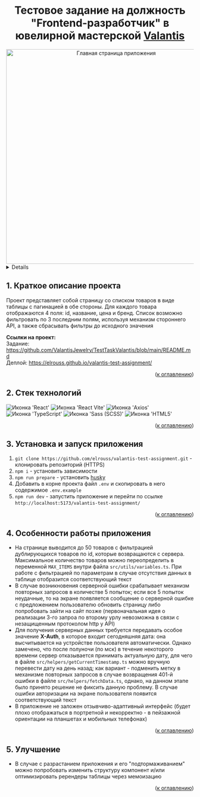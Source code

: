 <h1 align="center">Тестовое задание на должность "Frontend-разработчик" в ювелирной мастерской <a href="https://valantis.store/">Valantis</a></h1>

<div align="center">
  <a href="#">
    <img width="575" alt="Главная страница приложения" src="https://github.com/elrouss/valantis-test-assignment/assets/108838349/b60e118c-c801-4928-8bf2-68977357b4bc" />
  </a>
</div>

<a name="summary">
  <details>
    <summary>Оглавление</summary>
    <ol>
      <li><a href="#project-description">Краткое описание проекта</a></li>
      <li><a href="#technologies">Стек технологий</a></li>
      <li><a href="#installation">Установка и запуск приложения</a></li>
      <li><a href="#peculiarProperties">Особенности работы приложения</a></li>
      <li><a href="#enhancement">Улучшение</a></li>
    </ol>
  </details>
</a>

<a name="project-description"><h2>1. Краткое описание проекта</h2></a>
Проект представляет собой страницу со списком товаров в виде таблицы с пагинацией в обе стороны. Для каждого товара отображаются 4 поля: id, название, цена и бренд. Список возможно фильтровать по 3 последним полям, используя механизм стороннего API, а также сбрасывать фильтры до исходного значения

<b>Ссылки на проект:</b>
<br>
Задание: https://github.com/ValantisJewelry/TestTaskValantis/blob/main/README.md
<br>
Деплой: https://elrouss.github.io/valantis-test-assignment/
<br>

<div align="right">(<a href="#summary">к оглавлению</a>)</div>

<a name="technologies"><h2>2. Стек технологий</h2></a>
<span>
  <img src="https://img.shields.io/badge/React-20232A?style=for-the-badge&logo=react&logoColor=61DAFB" alt="Иконка 'React'">
  <img src="https://img.shields.io/badge/Vite-B73BFE?style=for-the-badge&logo=vite&logoColor=FFD62E" alt="Иконка 'React Vite'">
  <img src="https://img.shields.io/badge/axios-671ddf?&style=for-the-badge&logo=axios&logoColor=white" alt="Иконка 'Axios'">
  <img src="https://img.shields.io/badge/TypeScript-007ACC?style=for-the-badge&logo=typescript&logoColor=white" alt="Иконка 'TypeScript'">
  <img src="https://img.shields.io/badge/Sass-CC6699?style=for-the-badge&logo=sass&logoColor=white" alt="Иконка 'Sass (SCSS)'">
  <img src="https://img.shields.io/badge/HTML5-E34F26?style=for-the-badge&logo=html5&logoColor=white" alt="Иконка 'HTML5'">
</span>

<div align="right">(<a href="#summary">к оглавлению</a>)</div>

<a name="installation"><h2>3. Установка и запуск приложения</h2></a>

1. `git clone https://github.com/elrouss/valantis-test-assignment.git` - клонировать репозиторий (HTTPS)
2. `npm i` - установить зависимости
3. `npm run prepare` - установить <a href="https://typicode.github.io/husky/">husky</a>
4. Добавить в корне проекта файл `.env` и скопировать в него содержимое `.env.example`
5. `npm run dev` - запустить приложение и перейти по ссылке `http://localhost:5173/valantis-test-assignment/`

<div align="right">(<a href="#summary">к оглавлению</a>)</div>


<a name="peculiarProperties"><h2>4. Особенности работы приложения</h2></a>

- На странице выводится до 50 товаров с фильтрацией дублирующихся товаров по id, которые возвращаются с сервера. Максимальное количество товаров можно переопределить в переменной `MAX_ITEMS` внутри файла `src/utils/variables.ts`. При работе с фильтрацией по параметрам в случае отсутствия данных в таблице отобразится соответствующий текст
- В случае возникновения серверной ошибки срабатывает механизм повторных запросов в количестве 5 попыток; если все 5 попыток неудачные, то на экране появляется сообщение о серверной ошибке с предложением пользователю обновить страницу либо попробовать зайти на сайт позже (первоначальная идея о реализации 3-го запроа по второму урлу невозможна в связи с незащищенным протоколом http у API)
- Для получения серверных данных требуется передавать особое значение <b>X-Auth</b>, в которое входит сегодняшняя дата: она высчитывается на устройстве пользователя автоматически. Однако замечено, что после полуночи (по мск) в течение некоторого времени сервер отказывается принимать актуальную дату, для чего в файле `src/helpers/getCurrentTimestamp.ts` можно вручную перевести дату на день назад; как вариант - подменить метку в механизме повторных запросов в случае возвращения 401-й ошибки в файле `src/helpers/fetchData.ts`, однако, на данном этапе было принято решение не фиксить данную проблему. В случае ошибки авторизации на экране пользователя появится соответствующий текст
- В приложение не заложен отзывчиво-адаптивный интерфейс (будет плохо отображаться в портретной и некорректно - в пейзажной ориентации на планшетах и мобильных телефонах)

<div align="right">(<a href="#summary">к оглавлению</a>)</div>

<a name="enhancement"><h2>5. Улучшение</h2></a>

- В случае с разрастанием приложения и его "подтормаживанием" можно попробовать изменить структуру компонент и/или оптимизировать ререндеры таблицы через мемоизацию

<div align="right">(<a href="#summary">к оглавлению</a>)</div>